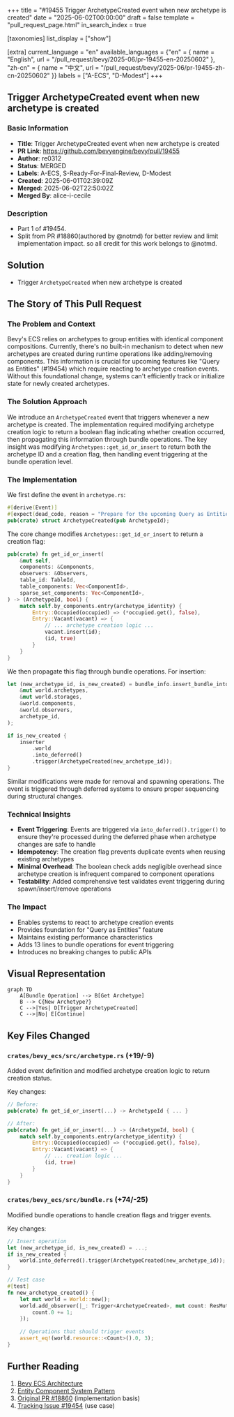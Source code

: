 +++
title = "#19455 Trigger ArchetypeCreated event when new archetype is created"
date = "2025-06-02T00:00:00"
draft = false
template = "pull_request_page.html"
in_search_index = true

[taxonomies]
list_display = ["show"]

[extra]
current_language = "en"
available_languages = {"en" = { name = "English", url = "/pull_request/bevy/2025-06/pr-19455-en-20250602" }, "zh-cn" = { name = "中文", url = "/pull_request/bevy/2025-06/pr-19455-zh-cn-20250602" }}
labels = ["A-ECS", "D-Modest"]
+++

## Trigger ArchetypeCreated event when new archetype is created

### Basic Information
- **Title**: Trigger ArchetypeCreated event when new archetype is created
- **PR Link**: https://github.com/bevyengine/bevy/pull/19455
- **Author**: re0312
- **Status**: MERGED
- **Labels**: A-ECS, S-Ready-For-Final-Review, D-Modest
- **Created**: 2025-06-01T02:39:09Z
- **Merged**: 2025-06-02T22:50:02Z
- **Merged By**: alice-i-cecile

### Description
- Part 1 of #19454.
- Split from PR #18860(authored by @notmd) for better review and limit implementation impact. so all credit for this work belongs to @notmd.

## Solution
- Trigger `ArchetypeCreated` when new archetype is created

## The Story of This Pull Request

### The Problem and Context
Bevy's ECS relies on archetypes to group entities with identical component compositions. Currently, there's no built-in mechanism to detect when new archetypes are created during runtime operations like adding/removing components. This information is crucial for upcoming features like "Query as Entities" (#19454) which require reacting to archetype creation events. Without this foundational change, systems can't efficiently track or initialize state for newly created archetypes.

### The Solution Approach
We introduce an `ArchetypeCreated` event that triggers whenever a new archetype is created. The implementation required modifying archetype creation logic to return a boolean flag indicating whether creation occurred, then propagating this information through bundle operations. The key insight was modifying `Archetypes::get_id_or_insert` to return both the archetype ID and a creation flag, then handling event triggering at the bundle operation level.

### The Implementation
We first define the event in `archetype.rs`:
```rust
#[derive(Event)]
#[expect(dead_code, reason = "Prepare for the upcoming Query as Entities")]
pub(crate) struct ArchetypeCreated(pub ArchetypeId);
```

The core change modifies `Archetypes::get_id_or_insert` to return a creation flag:
```rust
pub(crate) fn get_id_or_insert(
    &mut self,
    components: &Components,
    observers: &Observers,
    table_id: TableId,
    table_components: Vec<ComponentId>,
    sparse_set_components: Vec<ComponentId>,
) -> (ArchetypeId, bool) {
    match self.by_components.entry(archetype_identity) {
        Entry::Occupied(occupied) => (*occupied.get(), false),
        Entry::Vacant(vacant) => {
            // ... archetype creation logic ...
            vacant.insert(id);
            (id, true)
        }
    }
}
```

We then propagate this flag through bundle operations. For insertion:
```rust
let (new_archetype_id, is_new_created) = bundle_info.insert_bundle_into_archetype(
    &mut world.archetypes,
    &mut world.storages,
    &world.components,
    &world.observers,
    archetype_id,
);

if is_new_created {
    inserter
        .world
        .into_deferred()
        .trigger(ArchetypeCreated(new_archetype_id));
}
```

Similar modifications were made for removal and spawning operations. The event is triggered through deferred systems to ensure proper sequencing during structural changes.

### Technical Insights
- **Event Triggering**: Events are triggered via `into_deferred().trigger()` to ensure they're processed during the deferred phase when archetype changes are safe to handle
- **Idempotency**: The creation flag prevents duplicate events when reusing existing archetypes
- **Minimal Overhead**: The boolean check adds negligible overhead since archetype creation is infrequent compared to component operations
- **Testability**: Added comprehensive test validates event triggering during spawn/insert/remove operations

### The Impact
- Enables systems to react to archetype creation events
- Provides foundation for "Query as Entities" feature
- Maintains existing performance characteristics
- Adds 13 lines to bundle operations for event triggering
- Introduces no breaking changes to public APIs

## Visual Representation

```mermaid
graph TD
    A[Bundle Operation] --> B[Get Archetype]
    B --> C{New Archetype?}
    C -->|Yes| D[Trigger ArchetypeCreated]
    C -->|No| E[Continue]
```

## Key Files Changed

### `crates/bevy_ecs/src/archetype.rs` (+19/-9)
Added event definition and modified archetype creation logic to return creation status.

Key changes:
```rust
// Before: 
pub(crate) fn get_id_or_insert(...) -> ArchetypeId { ... }

// After:
pub(crate) fn get_id_or_insert(...) -> (ArchetypeId, bool) {
    match self.by_components.entry(archetype_identity) {
        Entry::Occupied(occupied) => (*occupied.get(), false),
        Entry::Vacant(vacant) => {
            // ... creation logic ...
            (id, true)
        }
    }
}
```

### `crates/bevy_ecs/src/bundle.rs` (+74/-25)
Modified bundle operations to handle creation flags and trigger events.

Key changes:
```rust
// Insert operation
let (new_archetype_id, is_new_created) = ...;
if is_new_created {
    world.into_deferred().trigger(ArchetypeCreated(new_archetype_id));
}

// Test case
#[test]
fn new_archetype_created() {
    let mut world = World::new();
    world.add_observer(|_: Trigger<ArchetypeCreated>, mut count: ResMut<Count>| {
        count.0 += 1;
    });
    
    // Operations that should trigger events
    assert_eq!(world.resource::<Count>().0, 3);
}
```

## Further Reading
1. [Bevy ECS Architecture](https://bevyengine.org/learn/book/plugins/ecs/)
2. [Entity Component System Pattern](https://en.wikipedia.org/wiki/Entity_component_system)
3. [Original PR #18860](https://github.com/bevyengine/bevy/pull/18860) (implementation basis)
4. [Tracking Issue #19454](https://github.com/bevyengine/bevy/issues/19454) (use case)